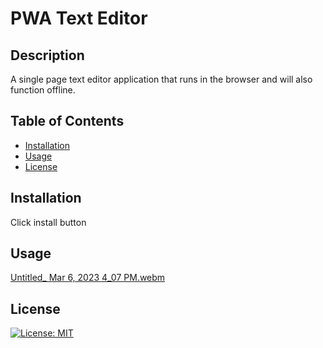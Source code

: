 # PWA Text Editor

## Description

 A single page text editor application that runs in the browser and will also function offline.

## Table of Contents

- [Installation](#installation)
- [Usage](#usage)
- [License](#license)

## Installation

Click install button

## Usage


[Untitled_ Mar 6, 2023 4_07 PM.webm](https://user-images.githubusercontent.com/113136342/223231133-bbdf1e76-5e31-42d4-a150-dae8ca3fa769.webm)



## License

[![License: MIT](https://img.shields.io/badge/License-MIT-yellow.svg)](https://opensource.org/licenses/MIT) 




